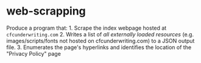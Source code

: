 # web-scrapping
Produce a program that: 1. Scrape the index webpage hosted at `cfcunderwriting.com` 2. Writes a list of *all externally loaded resources* (e.g. images/scripts/fonts not hosted on cfcunderwriting.com) to a JSON output file. 3. Enumerates the page's hyperlinks and identifies the location of the "Privacy Policy" page 
